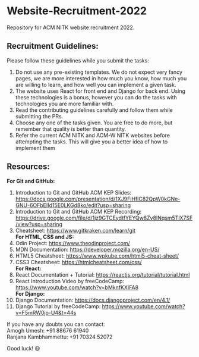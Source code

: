 # Website-Recruitment-2022
Repository for ACM NITK website recruitment 2022.

## Recruitment Guidelines:
Please follow these guidelines while you submit the tasks:
1. Do not use any pre-existing templates. We do not expect very fancy pages, we are more interested in how much you know, how much you are willing to learn, and how well you can implement a given task.
2. The website uses React for front end and Django for back end. Using these technologies is a bonus, however you can do the tasks with technologies you are more familiar with.
3. Read the contributing guidelines carefully and follow them while submitting the PRs. 
4. Choose any one of the tasks given. You are free to do more, but remember that quality is better than quantity.
5. Refer the current ACM NITK and ACM-W NITK websites before attempting the tasks. This will give you a better idea of how to implement them

## Resources:
**For Git and GitHub:**
1. Introduction to Git and GitHub ACM KEP Slides: https://docs.google.com/presentation/d/1XJ9FiHflC82QpW0kGNe-GNU-6OFbEIId15E0LKGd8ko/edit?usp=sharing
2. Introduction to Git and GitHub ACM KEP Recording: https://drive.google.com/file/d/1jz9GTCEydtfYEYQw8Zy8INqsm5TlX7SF/view?usp=sharing
3. Cheatsheet: https://www.gitkraken.com/learn/git  
**For HTML, CSS and JS:**  
1. Odin Project: https://www.theodinproject.com/
2. MDN Documentation: https://developer.mozilla.org/en-US/
3. HTML5 Cheatsheet: https://www.wpkube.com/html5-cheat-sheet/
4. CSS3 Cheatsheet: https://htmlcheatsheet.com/css/  
**For React:**  
1. React Documentation + Tutorial: https://reactjs.org/tutorial/tutorial.html
2. React Introduction Video by freeCodeCamp: https://www.youtube.com/watch?v=bMknfKXIFA8  
**For Django:**  
1. Django Documentation: https://docs.djangoproject.com/en/4.1/
2. Django Tutorial by freeCodeCamp: https://www.youtube.com/watch?v=F5mRW0jo-U4&t=44s

If you have any doubts you can contact:  
Amogh Umesh: +91 88676 61940  
Ranjana Kambhammettu: +91 70324 52072

Good luck! :smiley:
